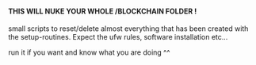 #### THIS WILL NUKE YOUR WHOLE /BLOCKCHAIN FOLDER !
small scripts to reset/delete almost everything that has been created with the setup-routines. Expect the ufw rules, software installation etc... 

run it if you want and know what you are doing ^^
